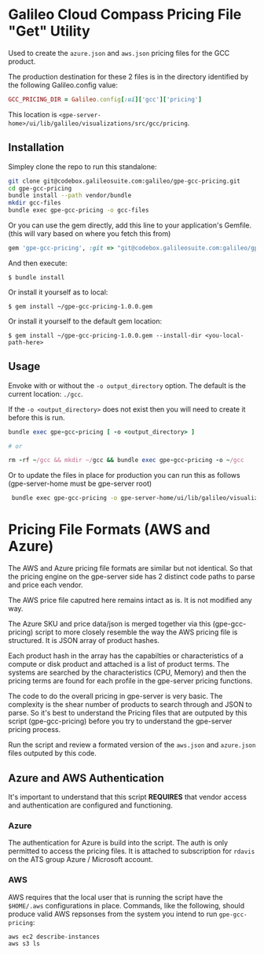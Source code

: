 # Galileo Cloud Compass Pricing File "Get" Utility

Used to create the `azure.json` and `aws.json` pricing files for the GCC product.

The production destination for these 2 files is in the directory identified by the 
following Galileo.config value:

```ruby
GCC_PRICING_DIR = Galileo.config[:ui]['gcc']['pricing']
```

This location is `<gpe-server-home>/ui/lib/galileo/visualizations/src/gcc/pricing`.

## Installation

Simpley clone the repo to run this standalone:

```bash
git clone git@codebox.galileosuite.com:galileo/gpe-gcc-pricing.git
cd gpe-gcc-pricing
bundle install --path vendor/bundle
mkdir gcc-files
bundle exec gpe-gcc-pricing -o gcc-files
```

Or you can use the gem directly, add this line to your application's Gemfile.
(this will vary based on where you fetch this from)

```ruby
gem 'gpe-gcc-pricing', :git => "git@codebox.galileosuite.com:galileo/gpe-gcc-pricing.git"
```

And then execute:

    $ bundle install

Or install it yourself as to local:

    $ gem install ~/gpe-gcc-pricing-1.0.0.gem

Or install it yourself to the default gem location:

    $ gem install ~/gpe-gcc-pricing-1.0.0.gem --install-dir <you-local-path-here>

## Usage

Envoke with or without the `-o output_directory` option. The default is the current
location: `./gcc`.

If the `-o <output_directory>` does not exist then you will need to create it before this is run.

```ruby
bundle exec gpe-gcc-pricing [ -o <output_directory> ] 

# or

rm -rf ~/gcc && mkdir ~/gcc && bundle exec gpe-gcc-pricing -o ~/gcc
```

Or to update the files in place for production you can run this as follows (gpe-server-home must be gpe-server root)

```bash
 bundle exec gpe-gcc-pricing -o gpe-server-home/ui/lib/galileo/visualizations/src/gcc/pricing/
```

# Pricing File Formats (AWS and Azure)

The AWS and Azure pricing file formats are similar but not identical. So that the pricing
engine on the gpe-server side has 2 distinct code paths to parse and price each vendor.

The AWS price file caputred here remains intact as is.  It is not modified any way.

The Azure SKU and price data/json is merged together via this (gpe-gcc-pricing) script 
to more closely resemble the way the AWS pricing file is structured. It is JSON
array of product hashes. 

Each product hash in the array has the capabilties or characteristics of a compute or disk
product and attached is a list of product terms.  The systems are searched by the 
characteristics (CPU, Memory) and then the pricing terms are found for each profile in 
the gpe-server pricing functions.

The code to do the overall pricing in gpe-server is very basic. The complexity is the shear number of 
products to search through and JSON to parse. So it's best to understand the Pricing files 
that are outputed by this script (gpe-gcc-pricing) before you try to understand the 
gpe-server pricing process.

Run the script and review a formated version of the `aws.json` and `azure.json` files 
outputed by this code.

## Azure and AWS Authentication

It's important to understand that this script **REQUIRES** that  vendor access and authentication 
are configured and functioning.

### Azure

The authentication for Azure is build into the script. The auth is only permitted to access
the pricing files. It is attached to subscription for `rdavis` on the ATS group Azure / Microsoft
account.

### AWS 

AWS requires that the local user that is running the script have the `$HOME/.aws` configurations
in place. Commands, like the following, should produce valid AWS repsonses from the system you intend
to run `gpe-gcc-pricing`:

```bash
aws ec2 describe-instances
aws s3 ls
```





